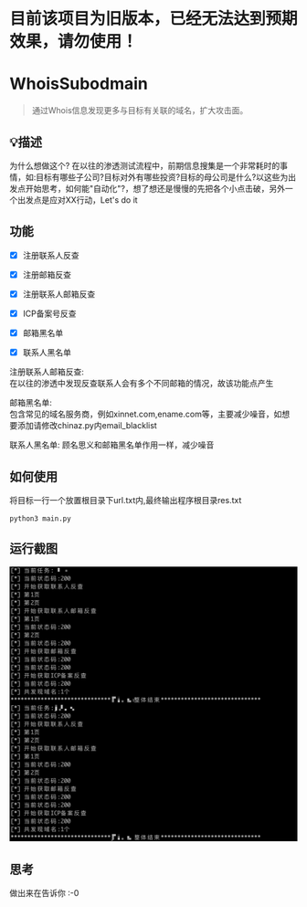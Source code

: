 # 目前该项目为旧版本，已经无法达到预期效果，请勿使用！


# WhoisSubodmain

> 通过Whois信息发现更多与目标有关联的域名，扩大攻击面。

## :bulb:描述
为什么想做这个?
在以往的渗透测试流程中，前期信息搜集是一个非常耗时的事情，如:目标有哪些子公司?目标对外有哪些投资?目标的母公司是什么?以这些为出发点开始思考，如何能"自动化"?，想了想还是慢慢的先把各个小点击破，另外一个出发点是应对XX行动，Let's do it

## 功能
- [x] 注册联系人反查
- [x] 注册邮箱反查
- [x] 注册联系人邮箱反查
- [x] ICP备案号反查
- [x] 邮箱黑名单
- [x] 联系人黑名单


注册联系人邮箱反查:  
在以往的渗透中发现反查联系人会有多个不同邮箱的情况，故该功能点产生

邮箱黑名单:  
包含常见的域名服务商，例如xinnet.com,ename.com等，主要减少噪音，如想要添加请修改chinaz.py内email_blacklist

联系人黑名单:
顾名思义和邮箱黑名单作用一样，减少噪音

## 如何使用
将目标一行一个放置根目录下url.txt内,最终输出程序根目录res.txt  

```text
python3 main.py
```

## 运行截图
![screenshot.png](screenshot/screenshot.png)


## 思考
做出来在告诉你 :-0  
